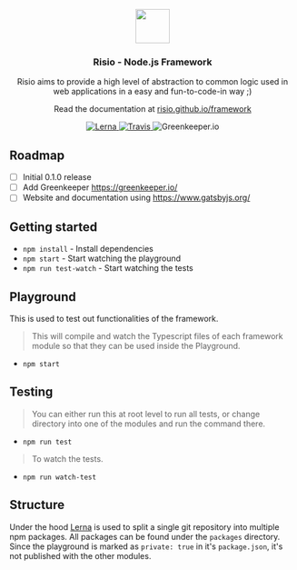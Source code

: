 <p align="center">
    <img src="https://avatars3.githubusercontent.com/u/37673741?s=200&v=4" height="60">
    <h3 align="center">Risio - Node.js Framework</h3>
    <p align="center">Risio aims to provide a high level of abstraction to common logic used in web applications in a easy and fun-to-code-in way ;)<p>
    <p align="center">
        Read the documentation at <a href="https://risio.github.io/framework">
            risio.github.io/framework
        </a>
    </p>
    <p align="center">
        <a href="https://lernajs.io/">
            <img src="https://img.shields.io/badge/maintained%20with-lerna-cc00ff.svg" alt="Lerna">
        </a>
        <a href="https://travis-ci.org/risio/framework" target="_blank">
            <img src="https://travis-ci.org/risio/framework.svg?branch=develop" alt="Travis">
        </a>
        <img src="https://badges.greenkeeper.io/risio/framework.svg" alt="Greenkeeper.io">
    </p>
</p>

## Roadmap

- [ ] Initial 0.1.0 release
- [ ] Add Greenkeeper https://greenkeeper.io/
- [ ] Website and documentation using https://www.gatsbyjs.org/

## Getting started

- `npm install` - Install dependencies
- `npm start` - Start watching the playground
- `npm run test-watch` - Start watching the tests

## Playground

This is used to test out functionalities of the framework.

> This will compile and watch the Typescript files of each framework module so that they can be used inside the Playground.

- `npm start`

## Testing

> You can either run this at root level to run all tests, or change directory into one of the modules and run the command there.

- `npm run test`

> To watch the tests.

- `npm run watch-test`

## Structure

Under the hood [Lerna](https://lernajs.io/) is used to split a single git repository into multiple npm packages. All packages can be found under the `packages` directory. Since the playground is marked as `private: true` in it's `package.json`, it's not published with the other modules.
